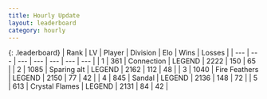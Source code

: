 ```yaml
---
title: Hourly Update
layout: leaderboard
category: hourly
---
```


{: .leaderboard}
| Rank | LV | Player | Division | Elo | Wins | Losses |
| --- | --- | --- | --- | --- | --- | --- |
| <span data-change="0">1</span> | 361 | <span title="ID: 539711">Connection</span> | LEGEND | <span data-change="0">2222</span> | <span data-change="0">150</span> | <span data-change="0">65</span> |
| <span data-change="0">2</span> | 1085 | <span title="ID: 203132">Sparing alt</span> | LEGEND | <span data-change="0">2162</span> | <span data-change="0">112</span> | <span data-change="0">48</span> |
| <span data-change="0">3</span> | 1040 | <span title="ID: 357425">Fire Feathers</span> | LEGEND | <span data-change="0">2150</span> | <span data-change="0">77</span> | <span data-change="0">42</span> |
| <span data-change="0">4</span> | 845 | <span title="ID: 315148">Sandal</span> | LEGEND | <span data-change="0">2136</span> | <span data-change="0">148</span> | <span data-change="0">72</span> |
| <span data-change="0">5</span> | 613 | <span title="ID: 163201">Crystal Flames</span> | LEGEND | <span data-change="0">2131</span> | <span data-change="0">84</span> | <span data-change="0">42</span> |